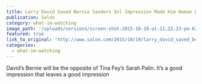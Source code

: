 ```yaml
---
title: Larry David Saved Bernie Sanders Snl Impression Made Him Human Likable  After a Rough Debate With Hillary Clinton
publication: Salon
category: what-im-watching
image_path: '/uploads/versions/screen-shot-2015-10-18-at-11.22.23-pm-620x412---x----620-412x---.png'
featured: true
link_to_original: 'http://www.salon.com/2015/10/19/larry_david_saved_bernie_sanders_snl_impression_made_him_human_likable_after_a_rough_debate_with_hillary_clinton/'
categories:
  - what-im-watching
---
```

David’s Bernie will be the opposite of Tina Fey’s Sarah Palin. It’s a good impression that leaves a good impression
